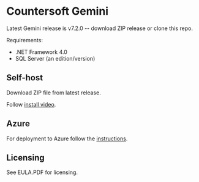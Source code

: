 # Countersoft Gemini

Latest Gemini release is v7.2.0 -- download ZIP release or clone this repo.

Requirements:

- .NET Framework 4.0
- SQL Server (an edition/version)

## Self-host

Download ZIP file from latest release.

Follow [install video](https://vimeo.com/87858540).

## Azure

For deployment to Azure follow the [instructions](Azure.md).

## Licensing

See EULA.PDF for licensing.
